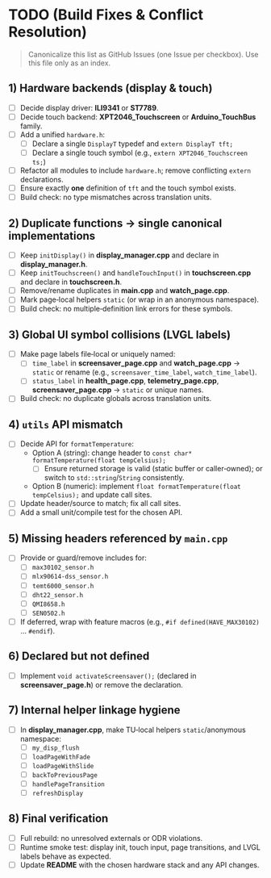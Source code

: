 # TODO (Build Fixes & Conflict Resolution)

> Canonicalize this list as GitHub Issues (one Issue per checkbox). Use this file only as an index.

## 1) Hardware backends (display & touch)
- [ ] Decide display driver: **ILI9341** or **ST7789**.
- [ ] Decide touch backend: **XPT2046_Touchscreen** or **Arduino_TouchBus** family.
- [ ] Add a unified `hardware.h`:
  - [ ] Declare a single `DisplayT` typedef and `extern DisplayT tft;`
  - [ ] Declare a single touch symbol (e.g., `extern XPT2046_Touchscreen ts;`)
- [ ] Refactor all modules to include `hardware.h`; remove conflicting `extern` declarations.
- [ ] Ensure exactly **one** definition of `tft` and the touch symbol exists.
- [ ] Build check: no type mismatches across translation units.

## 2) Duplicate functions → single canonical implementations
- [ ] Keep `initDisplay()` in **display_manager.cpp** and declare in **display_manager.h**.
- [ ] Keep `initTouchscreen()` and `handleTouchInput()` in **touchscreen.cpp** and declare in **touchscreen.h**.
- [ ] Remove/rename duplicates in **main.cpp** and **watch_page.cpp**.
- [ ] Mark page‑local helpers `static` (or wrap in an anonymous namespace).
- [ ] Build check: no multiple‑definition link errors for these symbols.

## 3) Global UI symbol collisions (LVGL labels)
- [ ] Make page labels file‑local or uniquely named:
  - [ ] `time_label` in **screensaver_page.cpp** and **watch_page.cpp** → `static` or rename (e.g., `screensaver_time_label`, `watch_time_label`).
  - [ ] `status_label` in **health_page.cpp**, **telemetry_page.cpp**, **screensaver_page.cpp** → `static` or unique names.
- [ ] Build check: no duplicate globals across translation units.

## 4) `utils` API mismatch
- [ ] Decide API for `formatTemperature`:
  - Option A (string): change header to `const char* formatTemperature(float tempCelsius);`
    - [ ] Ensure returned storage is valid (static buffer or caller‑owned); or switch to `std::string`/`String` consistently.
  - Option B (numeric): implement `float formatTemperature(float tempCelsius);` and update call sites.
- [ ] Update header/source to match; fix all call sites.
- [ ] Add a small unit/compile test for the chosen API.

## 5) Missing headers referenced by `main.cpp`
- [ ] Provide or guard/remove includes for:
  - [ ] `max30102_sensor.h`
  - [ ] `mlx90614-dss_sensor.h`
  - [ ] `temt6000_sensor.h`
  - [ ] `dht22_sensor.h`
  - [ ] `QMI8658.h`
  - [ ] `SEN0502.h`
- [ ] If deferred, wrap with feature macros (e.g., `#if defined(HAVE_MAX30102)` … `#endif`).

## 6) Declared but not defined
- [ ] Implement `void activateScreensaver();` (declared in **screensaver_page.h**) or remove the declaration.

## 7) Internal helper linkage hygiene
- [ ] In **display_manager.cpp**, make TU‑local helpers `static`/anonymous namespace:
  - [ ] `my_disp_flush`
  - [ ] `loadPageWithFade`
  - [ ] `loadPageWithSlide`
  - [ ] `backToPreviousPage`
  - [ ] `handlePageTransition`
  - [ ] `refreshDisplay`

## 8) Final verification
- [ ] Full rebuild: no unresolved externals or ODR violations.
- [ ] Runtime smoke test: display init, touch input, page transitions, and LVGL labels behave as expected.
- [ ] Update **README** with the chosen hardware stack and any API changes.
